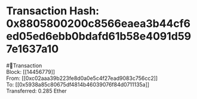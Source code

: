 
Transaction Hash: 0x8805800200c8566eaea3b44cf6ed05ed6ebb0bdafd61b58e4091d597e1637a10
====================================================================================
  
#💸Transaction  
Block: [[14456779]]  
From: [[0xc02aaa39b223fe8d0a0e5c4f27ead9083c756cc2]]  
To: [[0x5938a85c80675df4814b46039076f84d0711135a]]  
Transferred: 0.285 Ether